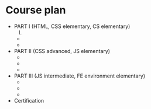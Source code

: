 <h1>Course plan</h1>

<ul>
<li>
PART I (HTML, CSS elementary, CS elementary)
<ul>
<li style="list-style-type: upper-roman;">
</li>
<li>
</li>
<li>
</li>
</ul>
</li>
<li>
PART II (CSS advanced, JS elementary)
<ul>
<li>
</li>
<li>
</li>
<li>
</li>
</ul>
</li>
<li>
PART III (JS intermediate, FE environment elementary)
<ul>
<li>
</li>
<li>
</li>
<li>
</li>
</ul>
</li>
<li>
Certification
</li>
</ul>